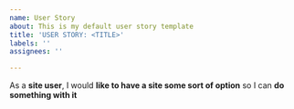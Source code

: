 ```yaml
---
name: User Story
about: This is my default user story template
title: 'USER STORY: <TITLE>'
labels: ''
assignees: ''

---
```


As a **site user**, I would **like to have a site some sort of option** so I can **do something with it**
